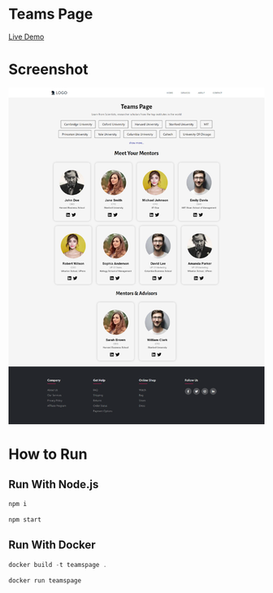 # Teams Page
[Live Demo](https://master--reliable-seahorse-4cb42d.netlify.app/)
# Screenshot
![](screencapture.png)
# How to Run
## Run With Node.js
```js
npm i
```
```js
npm start
```
## Run With Docker
```js
docker build -t teamspage .
```
```js
docker run teamspage
```
